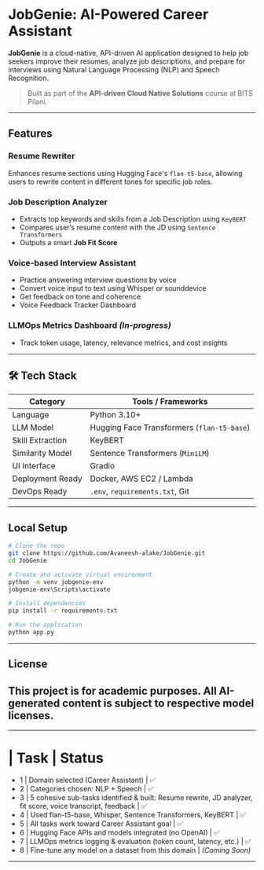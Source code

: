 # JobGenie: AI-Powered Career Assistant

**JobGenie** is a cloud-native, API-driven AI application designed to help job seekers improve their resumes, analyze job descriptions, and prepare for interviews using Natural Language Processing (NLP) and Speech Recognition.

>  Built as part of the **API-driven Cloud Native Solutions** course at BITS Pilani.

---

## Features

### Resume Rewriter
Enhances resume sections using Hugging Face's `flan-t5-base`, allowing users to rewrite content in different tones for specific job roles.

### Job Description Analyzer
- Extracts top keywords and skills from a Job Description using `KeyBERT`
- Compares user’s resume content with the JD using `Sentence Transformers`
- Outputs a smart **Job Fit Score**

### Voice-based Interview Assistant 
- Practice answering interview questions by voice
- Convert voice input to text using Whisper or sounddevice
- Get feedback on tone and coherence
- Voice Feedback Tracker Dashboard

### LLMOps Metrics Dashboard *(In-progress)*
- Track token usage, latency, relevance metrics, and cost insights

---

## 🛠️ Tech Stack

| Category         | Tools / Frameworks                          |
|------------------|---------------------------------------------|
| Language         | Python 3.10+                                |
| LLM Model        | Hugging Face Transformers (`flan-t5-base`)  |
| Skill Extraction | KeyBERT                                     |
| Similarity Model | Sentence Transformers (`MiniLM`)            |
| UI Interface     | Gradio                                      |
| Deployment Ready | Docker, AWS EC2 / Lambda                    |
| DevOps Ready     | `.env`, `requirements.txt`, Git             |

---

## Local Setup

```bash
# Clone the repo
git clone https://github.com/Avaneesh-alake/JobGenie.git
cd JobGenie

# Create and activate virtual environment
python -m venv jobgenie-env
jobgenie-env\Scripts\activate

# Install dependencies
pip install -r requirements.txt

# Run the application
python app.py

```
---
License
---
This project is for academic purposes. All AI-generated content is subject to respective model licenses.
---
---
# | Task | Status 
- 1 | Domain selected (Career Assistant) | ✅
- 2 | Categories chosen: NLP + Speech | ✅
- 3 | 5 cohesive sub-tasks identified & built:  Resume rewrite, JD analyzer, fit score, voice transcript, feedback | ✅
- 4 | Used flan-t5-base, Whisper, Sentence Transformers, KeyBERT | ✅
- 5 | All tasks work toward Career Assistant goal | ✅
- 6 | Hugging Face APIs and models integrated (no OpenAI) | ✅
- 7 | LLMOps metrics logging & evaluation (token count, latency, etc.) | ✅
- 8 | Fine-tune any model on a dataset from this domain | *(Coming Soon)*
---

